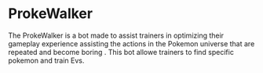 # ProkeWalker
The ProkeWalker is a bot made to assist trainers in optimizing their gameplay experience assisting  the actions in the Pokemon universe that are repeated and become boring . This bot allowe trainers to find specific pokemon and train Evs.
